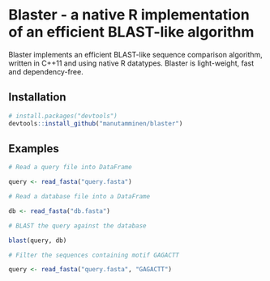 # Blaster - a native R implementation of an efficient BLAST-like algorithm

Blaster implements an efficient BLAST-like sequence comparison algorithm, written in C++11 and using native R datatypes. Blaster is light-weight, fast and dependency-free.

## Installation

```R
# install.packages("devtools")
devtools::install_github("manutamminen/blaster")
```

## Examples

```R
# Read a query file into DataFrame

query <- read_fasta("query.fasta")

# Read a database file into a DataFrame

db <- read_fasta("db.fasta")

# BLAST the query against the database

blast(query, db)

# Filter the sequences containing motif GAGACTT

query <- read_fasta("query.fasta", "GAGACTT")

```

